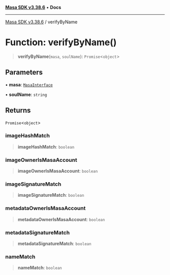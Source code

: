 [**Masa SDK v3.38.6**](../README.md) • **Docs**

***

[Masa SDK v3.38.6](../globals.md) / verifyByName

# Function: verifyByName()

> **verifyByName**(`masa`, `soulName`): `Promise`\<`object`\>

## Parameters

• **masa**: [`MasaInterface`](../interfaces/MasaInterface.md)

• **soulName**: `string`

## Returns

`Promise`\<`object`\>

### imageHashMatch

> **imageHashMatch**: `boolean`

### imageOwnerIsMasaAccount

> **imageOwnerIsMasaAccount**: `boolean`

### imageSignatureMatch

> **imageSignatureMatch**: `boolean`

### metadataOwnerIsMasaAccount

> **metadataOwnerIsMasaAccount**: `boolean`

### metadataSignatureMatch

> **metadataSignatureMatch**: `boolean`

### nameMatch

> **nameMatch**: `boolean`
